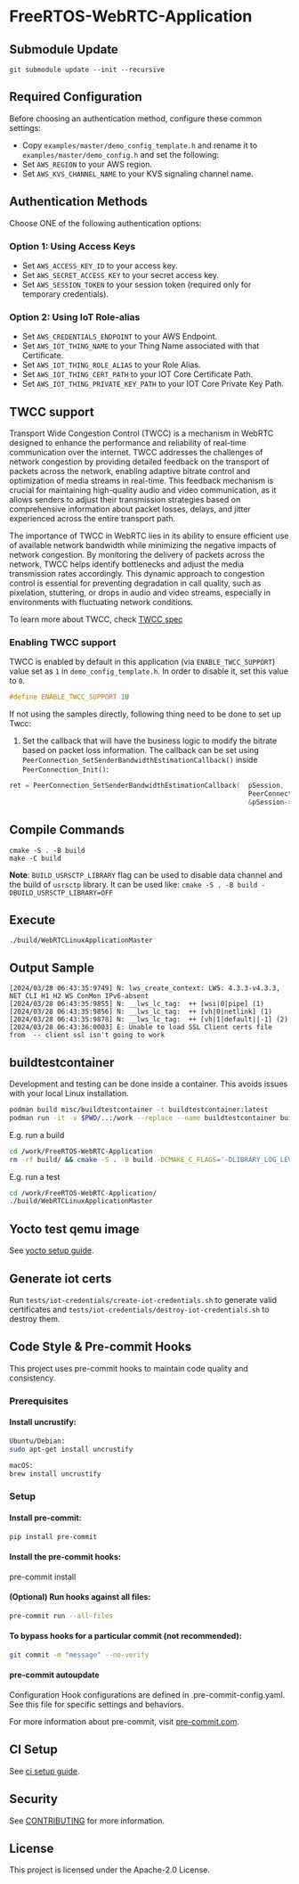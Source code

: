 # FreeRTOS-WebRTC-Application

## Submodule Update

```
git submodule update --init --recursive
```

## Required Configuration

Before choosing an authentication method, configure these common settings:
   * Copy `examples/master/demo_config_template.h` and rename it to `examples/master/demo_config.h` and set the following:
   * Set `AWS_REGION` to your AWS region.
   * Set `AWS_KVS_CHANNEL_NAME` to your KVS signaling channel name.

## Authentication Methods

Choose ONE of the following authentication options:

### Option 1: Using Access Keys

   * Set `AWS_ACCESS_KEY_ID` to your access key.
   * Set `AWS_SECRET_ACCESS_KEY` to your secret access key.
   * Set `AWS_SESSION_TOKEN` to your session token (required only for temporary credentials).

### Option 2: Using IoT Role-alias

   * Set `AWS_CREDENTIALS_ENDPOINT` to your AWS Endpoint.
   * Set `AWS_IOT_THING_NAME` to your Thing Name associated with that Certificate.
   * Set `AWS_IOT_THING_ROLE_ALIAS` to your Role Alias.
   * Set `AWS_IOT_THING_CERT_PATH` to your IOT Core Certificate Path.
   * Set `AWS_IOT_THING_PRIVATE_KEY_PATH` to your IOT Core Private Key Path.

## TWCC support

Transport Wide Congestion Control (TWCC) is a mechanism in WebRTC designed to enhance the performance and reliability of real-time communication over the internet. TWCC addresses the challenges of network congestion by providing detailed feedback on the transport of packets across the network, enabling adaptive bitrate control and optimization of media streams in real-time. This feedback mechanism is crucial for maintaining high-quality audio and video communication, as it allows senders to adjust their transmission strategies based on comprehensive information about packet losses, delays, and jitter experienced across the entire transport path.

The importance of TWCC in WebRTC lies in its ability to ensure efficient use of available network bandwidth while minimizing the negative impacts of network congestion. By monitoring the delivery of packets across the network, TWCC helps identify bottlenecks and adjust the media transmission rates accordingly. This dynamic approach to congestion control is essential for preventing degradation in call quality, such as pixelation, stuttering, or drops in audio and video streams, especially in environments with fluctuating network conditions.

To learn more about TWCC, check [TWCC spec](https://datatracker.ietf.org/doc/html/draft-holmer-rmcat-transport-wide-cc-extensions-01)

### Enabling TWCC support

TWCC is enabled by default in this application (via `ENABLE_TWCC_SUPPORT`) value set as `1` in `demo_config_template.h`. In order to disable it, set this value to `0`.

```c
#define ENABLE_TWCC_SUPPORT 1U
```

If not using the samples directly, following thing need to be done to set up Twcc:

1. Set the callback that will have the business logic to modify the bitrate based on packet loss information. The callback can be set using `PeerConnection_SetSenderBandwidthEstimationCallback()` inside `PeerConnection_Init()`:
```c
ret = PeerConnection_SetSenderBandwidthEstimationCallback(  pSession,
                                                            PeerConnection_SampleSenderBandwidthEstimationHandler,
                                                            &pSession->twccMetaData );
```
## Compile Commands
```
cmake -S . -B build
make -C build
```

**Note**: `BUILD_USRSCTP_LIBRARY` flag can be used to disable data channel and the build of `usrsctp` library. It can be used like: `cmake -S . -B build -DBUILD_USRSCTP_LIBRARY=OFF`

## Execute

```
./build/WebRTCLinuxApplicationMaster
```

## Output Sample
```
[2024/03/28 06:43:35:9749] N: lws_create_context: LWS: 4.3.3-v4.3.3, NET CLI H1 H2 WS ConMon IPv6-absent
[2024/03/28 06:43:35:9855] N: __lws_lc_tag:  ++ [wsi|0|pipe] (1)
[2024/03/28 06:43:35:9856] N: __lws_lc_tag:  ++ [vh|0|netlink] (1)
[2024/03/28 06:43:35:9878] N: __lws_lc_tag:  ++ [vh|1|default||-1] (2)
[2024/03/28 06:43:36:0003] E: Unable to load SSL Client certs file from  -- client ssl isn't going to work
```

## buildtestcontainer

Development and testing can be done inside a container.
This avoids issues with your local Linux installation.

```bash
podman build misc/buildtestcontainer -t buildtestcontainer:latest
podman run -it -v $PWD/..:/work --replace --name buildtestcontainer buildtestcontainer:latest
```

E.g. run a build

```bash
cd /work/FreeRTOS-WebRTC-Application
rm -rf build/ && cmake -S . -B build -DCMAKE_C_FLAGS='-DLIBRARY_LOG_LEVEL=LOG_VERBOSE' && make -C build -j $(nproc)
```

E.g. run a test

```bash
cd /work/FreeRTOS-WebRTC-Application/
./build/WebRTCLinuxApplicationMaster
```

## Yocto test qemu image

See [yocto setup guide](.yocto/README.md).

## Generate iot certs

Run `tests/iot-credentials/create-iot-credentials.sh` to generate valid certificates and `tests/iot-credentials/destroy-iot-credentials.sh` to destroy them.

## Code Style & Pre-commit Hooks

This project uses pre-commit hooks to maintain code quality and consistency.

### Prerequisites

#### Install uncrustify:

```bash
Ubuntu/Debian:
sudo apt-get install uncrustify

macOS:
brew install uncrustify
```

### Setup

#### Install pre-commit:

```bash
pip install pre-commit
```

#### Install the pre-commit hooks:

pre-commit install

#### (Optional) Run hooks against all files:

```bash
pre-commit run --all-files
```

#### To bypass hooks for a particular commit (not recommended):

```bash
git commit -m "message" --no-verify
```

#### pre-commit autoupdate

Configuration
Hook configurations are defined in .pre-commit-config.yaml. See this file for specific settings and behaviors.

For more information about pre-commit, visit [pre-commit.com](https://pre-commit.com/).

## CI Setup

See [ci setup guide](.github/workflows/README.md).

## Security

See [CONTRIBUTING](CONTRIBUTING.md#security-issue-notifications) for more information.

## License

This project is licensed under the Apache-2.0 License.
